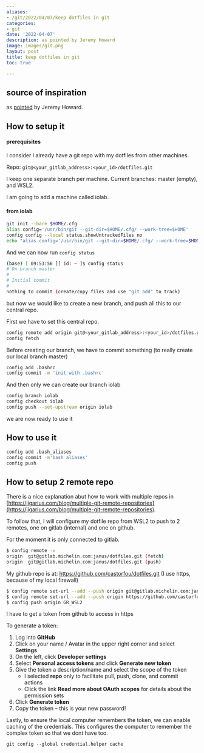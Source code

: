 ```yaml
---
aliases:
- /git/2022/04/07/keep dotfiles in git
categories:
- git
date: '2022-04-07'
description: as pointed by Jeremy Howard
image: images/git.png
layout: post
title: keep dotfiles in git
toc: true

---
```


## source of inspiration

as [pointed](https://www.atlassian.com/git/tutorials/dotfiles) by Jeremy Howard.



## How to setup it

#### prerequisites

I consider I already have a git repo with my dotfiles from other machines.

Repo: `git@<your_gitlab_address>:<your_id>/dotfiles.git`

I keep one separate branch per machine. Current branches: master (empty), and WSL2.

I am going to add a machine called iolab.



#### from iolab

```bash
git init --bare $HOME/.cfg
alias config='/usr/bin/git --git-dir=$HOME/.cfg/ --work-tree=$HOME'
config config --local status.showUntrackedFiles no
echo "alias config='/usr/bin/git --git-dir=$HOME/.cfg/ --work-tree=$HOME'" >> $HOME/.bash_aliases
```

And we can now run `config status`

```bash
(base) [ 09:53:56 ][ id: ~ ]$ config status
# On branch master
#
# Initial commit
#
nothing to commit (create/copy files and use "git add" to track)
```

but now we would like to create a new branch, and push all this to our central repo.

First we have to set this central repo.

```bash
config remote add origin git@<your_gitlab_address>:<your_id>/dotfiles.git
config fetch
```

Before creating our branch, we have to commit something (to really create our local branch master)

```bash
config add .bashrc
config commit -m 'init with .bashrc'
```

And then only we can create our branch iolab

```bash
config branch iolab
config checkout iolab
config push --set-upstream origin iolab
```

we are now ready to use it



## How to use it

```bash
config add .bash_aliases
config commit -m'bash aliases'
config push
```



## How to setup 2 remote repo

There is a nice explanation abut how to work with multiple repos in [https://jigarius.com/blog/multiple-git-remote-repositories](https://jigarius.com/blog/multiple-git-remote-repositories).

To follow that, I will configure my dotfile repo from WSL2 to push to 2 remotes, one on gitlab (internal) and one on github.



For the moment it is only connected to gitlab.

```bash
$ config remote -v
origin	git@gitlab.michelin.com:janus/dotfiles.git (fetch)
origin	git@gitlab.michelin.com:janus/dotfiles.git (push)
```

My github repo is at: https://github.com/castorfou/dotfiles.git (I use https, because of my local firewall)

```bash
$ config remote set-url --add --push origin git@gitlab.michelin.com:janus/dotfiles.git
$ config remote set-url --add --push origin https://github.com/castorfou/dotfiles.git
$ config push origin GR_WSL2
```

I have to get a token from github to access in https

To generate a token:

1. Log into **GitHub**
2. Click on your name / Avatar in the upper right corner and select **Settings**
3. On the left, click **Developer settings**
4. Select **Personal access tokens** and click **Generate new token**
5. Give the token a description/name and select the scope of the token
   - I selected **repo** only to facilitate pull, push, clone, and commit actions
   - Click the link **Read more about OAuth scopes** for details about the permission sets
6. Click **Generate token**
7. Copy the token – this is your new password!

Lastly, to ensure the local computer remembers the token, we can  enable caching of the credentials. This configures the computer to  remember the complex token so that we dont have too.

`git config --global credential.helper cache`
